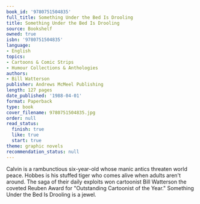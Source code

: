 ```yaml
---
book_id: '9780751504835'
full_title: Something Under the Bed Is Drooling
title: Something Under the Bed Is Drooling
source: Bookshelf
owned: true
isbn: '9780751504835'
language:
- English
topics:
- Cartoons & Comic Strips
- Humour Collections & Anthologies
authors:
- Bill Watterson
publisher: Andrews McMeel Publishing
length: 127 pages
date_published: '1988-04-01'
format: Paperback
type: book
cover_filename: 9780751504835.jpg
order: null
read_status:
  finish: true
  like: true
  start: true
theme: graphic novels
recommendation_status: null
---
```

Calvin is a rambunctious six-year-old whose manic antics threaten world peace. Hobbes is his stuffed tiger who comes alive when adults aren't around. The saga of their daily exploits won cartoonist Bill Watterson the coveted Reuben Award for "Outstanding Cartoonist of the Year." Something Under the Bed Is Drooling is a jewel.
